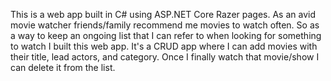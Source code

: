 This is a web app built in C# using ASP.NET Core Razer pages. As an avid movie watcher friends/family recommend me movies to watch often. So as a way to keep an ongoing list that I can refer to when looking for something to watch I built this web app. It's a CRUD app where I can add movies with their title, lead actors, and category. Once I finally watch that movie/show I can delete it from the list.
